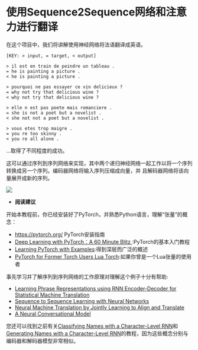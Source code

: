 # 使用Sequence2Sequence网络和注意力进行翻译
在这个项目中，我们将讲解使用神经网络将法语翻译成英语。

```buildoutcfg
[KEY: > input, = target, < output]

> il est en train de peindre un tableau .
= he is painting a picture .
< he is painting a picture .

> pourquoi ne pas essayer ce vin delicieux ?
= why not try that delicious wine ?
< why not try that delicious wine ?

> elle n est pas poete mais romanciere .
= she is not a poet but a novelist .
< she not not a poet but a novelist .

> vous etes trop maigre .
= you re too skinny .
< you re all alone .
```

...取得了不同程度的成功。

这可以通过序列到序列网络来实现，其中两个递归神经网络一起工作以将一个序列转换成另一个序列。编码器网络将输入序列压缩成向量，并
且解码器网络将该向量展开成新的序列。

![](https://pytorch.org/tutorials/_images/seq2seq.png)

* **阅读建议**

开始本教程前，你已经安装好了PyTorch，并熟悉Python语言，理解“张量”的概念：

* https://pytorch.org/ PyTorch安装指南
* [Deep Learning with PyTorch：A 60 Minute Blitz ](https://github.com/apachecn/pytorch-doc-zh/blob/master/docs/beginner/deep_learning_60min_blitz.html):PyTorch的基本入门教程
* [Learning PyTorch with Examples](https://github.com/apachecn/pytorch-doc-zh/blob/master/docs/beginner/pytorch_with_examples.html):得到深层而广泛的概述
* [PyTorch for Former Torch Users Lua Torch](https://github.com/apachecn/pytorch-doc-zh/blob/master/docs/beginner/former_torchies_tutorial.html):如果你曾是一个Lua张量的使用者

事先学习并了解序列到序列网络的工作原理对理解这个例子十分有帮助:

* [Learning Phrase Representations using RNN Encoder-Decoder for Statistical Machine Translation](https://arxiv.org/abs/1406.1078)
* [Sequence to Sequence Learning with Neural Networks](https://arxiv.org/abs/1409.3215)
* [Neural Machine Translation by Jointly Learning to Align and Translate](https://arxiv.org/abs/1409.0473)
* [A Neural Conversational Model](https://arxiv.org/abs/1506.05869)

您还可以找到之前有关[Classifying Names with a Character-Level RNN]()和 
[Generating Names with a Character-Level RNN]()的教程，因为这些概念分别与编码器和解码器模型非常相似。

